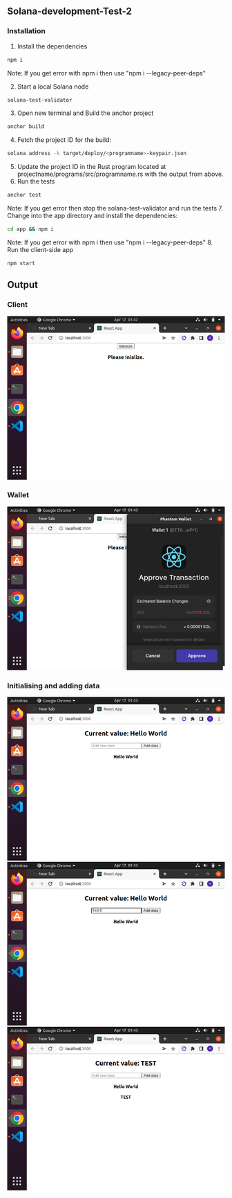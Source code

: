 ## Solana-development-Test-2

### Installation

1. Install the dependencies
```bash
npm i
```
Note: If you get error with npm i then use "npm i --legacy-peer-deps"

2. Start a local Solana node
```bash
solana-test-validator
```
3. Open new terminal and Build the anchor project
```bash
anchor build
```
4. Fetch the project ID for the build:
```bash
solana address -k target/deploy/<programname>-keypair.json
```
5. Update the project ID in the Rust program located at projectname/programs/src/programname.rs with the output from above.
6. Run the tests
```bash
anchor test
```
Note: If you get error then stop the solana-test-validator and run the tests
7. Change into the app directory and install the dependencies:
```bash
cd app && npm i
```
Note: If you get error with npm i then use "npm i --legacy-peer-deps"
8. Run the client-side app
```bash
npm start
```

## Output

### Client 
<img src="img/client.png"> <br/>

### Wallet
<img src="img/wallet.png"> <br/>

### Initialising and adding data
<img src="img/initialised.png"> <br/>
<img src="img/addind data.png"> <br/>
<img src="img/data added.png"> <br/>

